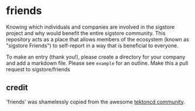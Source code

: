 # friends

Knowing which individuals and companies are involved in the sigstore project and why would benefit the entire sigstore community. This repository acts as a place that allows members of the ecosystem (known as "sigstore Friends") to self-report in a way that is beneficial to everyone.

To make an entry (thank you!), please create a directory for your company and
add a markdown file. Please see `example` for an outline. Make this a pull
request to sigstore/friends

## credit

'friends' was shamelessly copied from the awesome [tektoncd community](https://github.com/tektoncd/). 

